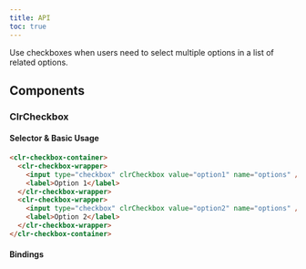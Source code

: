 ```yaml
---
title: API
toc: true
---
```


Use checkboxes when users need to select multiple options in a list of related options.

## Components

### ClrCheckbox

#### Selector & Basic Usage

```html
<clr-checkbox-container>
  <clr-checkbox-wrapper>
    <input type="checkbox" clrCheckbox value="option1" name="options" />
    <label>Option 1</label>
  </clr-checkbox-wrapper>
  <clr-checkbox-wrapper>
    <input type="checkbox" clrCheckbox value="option2" name="options" />
    <label>Option 2</label>
  </clr-checkbox-wrapper>
</clr-checkbox-container>
```

#### Bindings

<DocComponentApi component="ClrCheckbox" item="bindings" />
<DocComponentApi component="ClrFormCommon" item="bindings" />
